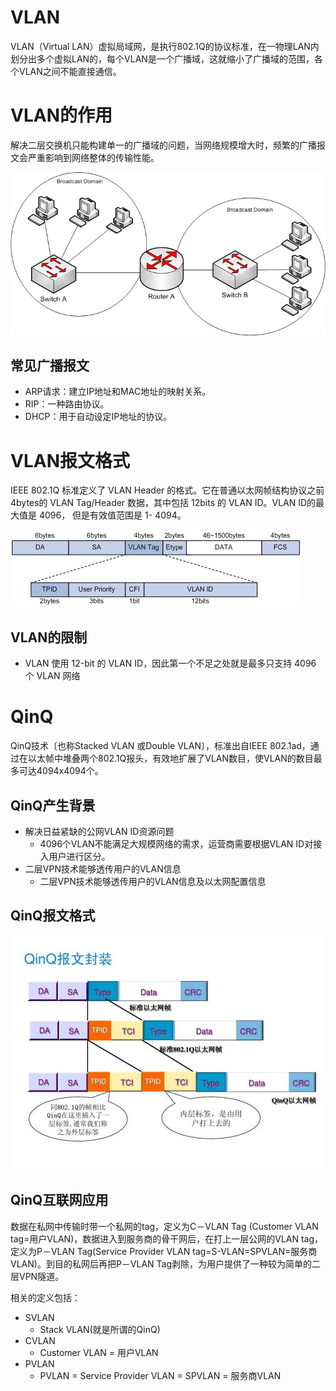 # VLAN

VLAN（Virtual LAN）虚拟局域网，是执行802.1Q的协议标准，在一物理LAN内划分出多个虚拟LAN的，每个VLAN是一个广播域，这就缩小了广播域的范围，各个VLAN之间不能直接通信。

# VLAN的作用

解决二层交换机只能构建单一的广播域的问题，当网络规模增大时，频繁的广播报文会严重影响到网络整体的传输性能。

![广播域](images/broadcast-domain.png "广播域")

## 常见广播报文
* ARP请求：建立IP地址和MAC地址的映射关系。
* RIP：一种路由协议。
* DHCP：用于自动设定IP地址的协议。


# VLAN报文格式

IEEE 802.1Q 标准定义了 VLAN Header 的格式。它在普通以太网帧结构协议之前4bytes的 VLAN Tag/Header 数据，其中包括 12bits 的 VLAN ID。VLAN ID的最大值是 4096， 但是有效值范围是 1- 4094。

![VLAN报文格式](images/vlan.jpg "VLAN报文格式")

## VLAN的限制
* VLAN 使用 12-bit 的 VLAN ID，因此第一个不足之处就是最多只支持 4096 个 VLAN 网络


# QinQ

QinQ技术〔也称Stacked VLAN 或Double VLAN〕，标准出自IEEE 802.1ad，通过在以太帧中堆叠两个802.1Q报头，有效地扩展了VLAN数目，使VLAN的数目最多可达4094x4094个。


## QinQ产生背景

* 解决日益紧缺的公网VLAN ID资源问题
   * 4096个VLAN不能满足大规模网络的需求，运营商需要根据VLAN ID对接入用户进行区分。
* 二层VPN技术能够透传用户的VLAN信息
   * 二层VPN技术能够透传用户的VLAN信息及以太网配置信息
   

## QinQ报文格式
![QinQ报文格式](images/qinq.jpg "QinQ报文格式")


## QinQ互联网应用

数据在私网中传输时带一个私网的tag，定义为C－VLAN Tag (Customer VLAN tag=用户VLAN)，数据进入到服务商的骨干网后，在打上一层公网的VLAN tag，定义为P－VLAN Tag(Service Provider VLAN tag=S-VLAN=SPVLAN=服务商VLAN)。到目的私网后再把P－VLAN Tag剥除，为用户提供了一种较为简单的二层VPN隧道。

相关的定义包括：

* SVLAN
  * Stack VLAN(就是所谓的QinQ)
* CVLAN
  * Customer VLAN = 用户VLAN
* PVLAN
  * PVLAN = Service Provider VLAN = SPVLAN = 服务商VLAN